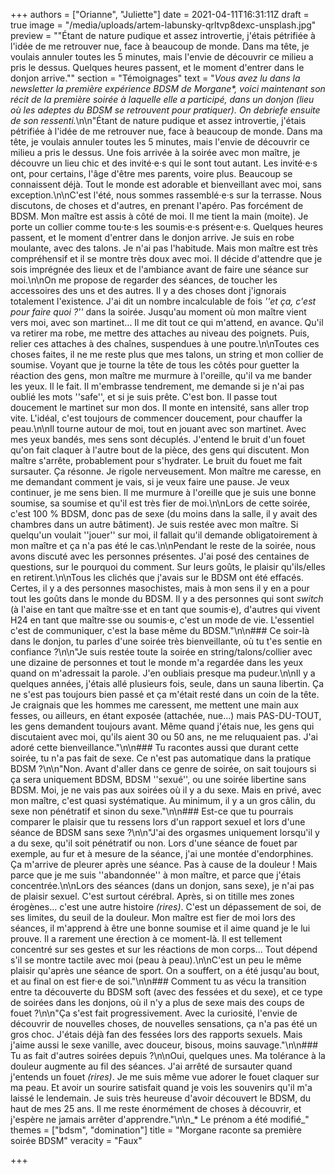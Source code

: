 +++
authors = ["Orianne", "Juliette"]
date = 2021-04-11T16:31:11Z
draft = true
image = "/media/uploads/artem-labunsky-qrltvp8dexc-unsplash.jpg"
preview = "\"Étant de nature pudique et assez introvertie, j'étais pétrifiée à l'idée de me retrouver nue, face à beaucoup de monde. Dans ma tête, je voulais annuler toutes les 5 minutes, mais l'envie de découvrir ce milieu a pris le dessus. Quelques heures passent, et le moment d'entrer dans le donjon arrive.\""
section = "Témoignages"
text = "_Vous avez lu dans la newsletter la première expérience BDSM de Morgane*, voici maintenant son récit de la première soirée à laquelle elle a participé, dans un donjon (lieu où les adeptes du BDSM se retrouvent pour pratiquer). On debriefe ensuite de son ressenti._\n\n\"Étant de nature pudique et assez introvertie, j'étais pétrifiée à l'idée de me retrouver nue, face à beaucoup de monde. Dans ma tête, je voulais annuler toutes les 5 minutes, mais l'envie de découvrir ce milieu a pris le dessus. Une fois arrivée à la soirée avec mon maître, je découvre un lieu chic et des invité·e·s qui le sont tout autant. Les invité·e·s ont, pour certains, l'âge d'être mes parents, voire plus. Beaucoup se connaissent déjà. Tout le monde est adorable et bienveillant avec moi, sans exception.\n\nC'est l'été, nous sommes rassemblé·e·s sur la terrasse. Nous discutons, de choses et d'autres, en prenant l'apéro. Pas forcément de BDSM. Mon maître est assis à côté de moi. Il me tient la main (moite). Je porte un collier comme tou·te·s les soumis·e·s présent·e·s. Quelques heures passent, et le moment d'entrer dans le donjon arrive. Je suis en robe moulante, avec des talons. Je n'ai pas l'habitude. Mais mon maître est très compréhensif et il se montre très doux avec moi. Il décide d'attendre que je sois imprégnée des lieux et de l'ambiance avant de faire une séance sur moi.\n\nOn me propose de regarder des séances, de toucher les accessoires des uns et des autres. Il y a des choses dont j'ignorais totalement l'existence. J'ai dit un nombre incalculable de fois _''et ça, c'est pour faire quoi ?''_ dans la soirée. Jusqu'au moment où mon maître vient vers moi, avec son martinet... Il me dit tout ce qui m'attend, en avance. Qu'il va retirer ma robe, me mettre des attaches au niveau des poignets. Puis, relier ces attaches à des chaînes, suspendues à une poutre.\n\nToutes ces choses faites, il ne me reste plus que mes talons, un string et mon collier de soumise. Voyant que je tourne la tête de tous les côtés pour guetter la réaction des gens, mon maître me murmure à l'oreille, qu'il va me bander les yeux. Il le fait. Il m'embrasse tendrement, me demande si je n'ai pas oublié les mots ''safe'', et si je suis prête. C'est bon. Il passe tout doucement le martinet sur mon dos. Il monte en intensité, sans aller trop vite. L'idéal, c'est toujours de commencer doucement, pour chauffer la peau.\n\nIl tourne autour de moi, tout en jouant avec son martinet. Avec mes yeux bandés, mes sens sont décuplés. J'entend le bruit d'un fouet qu'on fait claquer à l'autre bout de la pièce, des gens qui discutent. Mon maître s'arrête, probablement pour s'hydrater. Le bruit du fouet me fait sursauter. Ça résonne. Je rigole nerveusement. Mon maître me caresse, en me demandant comment je vais, si je veux faire une pause. Je veux continuer, je me sens bien. Il me murmure à l'oreille que je suis une bonne soumise, sa soumise et qu'il est très fier de moi.\n\nLors de cette soirée, c'est 100 % BDSM, donc pas de sexe (du moins dans la salle, il y avait des chambres dans un autre bâtiment). Je suis restée avec mon maître. Si quelqu'un voulait ''jouer'' sur moi, il fallait qu'il demande obligatoirement à mon maître et ça n'a pas été le cas.\n\nPendant le reste de la soirée, nous avons discuté avec les personnes présentes. J'ai posé des centaines de questions, sur le pourquoi du comment. Sur leurs goûts, le plaisir qu'ils/elles en retirent.\n\nTous les clichés que j'avais sur le BDSM ont été effacés. Certes, il y a des personnes masochistes, mais à mon sens il y en a pour tout les goûts dans le monde du BDSM. Il y a des personnes qui sont _switch_ (à l'aise en tant que maître·sse et en tant que soumis·e), d'autres qui vivent H24 en tant que maître·sse ou soumis·e, c'est un mode de vie. L'essentiel c'est de communiquer, c'est la base même du BDSM.\"\n\n### Ce soir-là dans le donjon, tu parles d'une soirée très bienveillante, où tu t'es sentie en confiance ?\n\n\"Je suis restée toute la soirée en string/talons/collier avec une dizaine de personnes et tout le monde m'a regardée dans les yeux quand on m'adressait la parole. J'en oubliais presque ma pudeur.\n\nIl y a quelques années, j'étais allé plusieurs fois, seule, dans un sauna libertin. Ça ne s'est pas toujours bien passé et ça m'était resté dans un coin de la tête. Je craignais que les hommes me caressent, me mettent une main aux fesses, ou ailleurs, en étant exposée (attachée, nue...) mais PAS-DU-TOUT, les gens demandent toujours avant. Même quand j'étais nue, les gens qui discutaient avec moi, qu'ils aient 30 ou 50 ans, ne me reluquaient pas. J'ai adoré cette bienveillance.\"\n\n### Tu racontes aussi que durant cette soirée, tu n'a pas fait de sexe. Ce n'est pas automatique dans la pratique BDSM ?\n\n\"Non. Avant d'aller dans ce genre de soirée, on sait toujours si ça sera uniquement BDSM, BDSM ''sexué'', ou une soirée libertine sans BDSM. Moi, je ne vais pas aux soirées où il y a du sexe. Mais en privé, avec mon maître, c'est quasi systématique. Au minimum, il y a un gros câlin, du sexe non pénétratif et sinon du sexe.\"\n\n### Est-ce que tu pourrais comparer le plaisir que tu ressens lors d'un rapport sexuel et lors d'une séance de BDSM sans sexe ?\n\n\"J'ai des orgasmes uniquement lorsqu'il y a du sexe, qu'il soit pénétratif ou non. Lors d'une séance de fouet par exemple, au fur et à mesure de la séance, j'ai une montée d'endorphines. Ça m'arrive de pleurer après une séance. Pas à cause de la douleur ! Mais parce que je me suis ''abandonnée'' à mon maître, et parce que j'étais concentrée.\n\nLors des séances (dans un donjon, sans sexe), je n'ai pas de plaisir sexuel. C'est surtout cérébral. Après, si on titille mes zones érogènes... c'est une autre histoire _(rires)_. C'est un dépassement de soi, de ses limites, du seuil de la douleur. Mon maître est fier de moi lors des séances, il m'apprend à être une bonne soumise et il aime quand je le lui prouve. Il a rarement une érection à ce moment-là. Il est tellement concentré sur ses gestes et sur les réactions de mon corps... Tout dépend s'il se montre tactile avec moi (peau à peau).\n\nC'est un peu le même plaisir qu'après une séance de sport. On a souffert, on a été jusqu'au bout, et au final on est fier·e de soi.\"\n\n### Comment tu as vécu la transition entre ta découverte du BDSM soft (avec des fessées et du sexe), et ce type de soirées dans les donjons, où il n'y a plus de sexe mais des coups de fouet ?\n\n\"Ça s'est fait progressivement. Avec la curiosité, l'envie de découvrir de nouvelles choses, de nouvelles sensations, ça n'a pas été un gros choc. J'étais déjà fan des fessées lors des rapports sexuels. Mais j'aime aussi le sexe vanille, avec douceur, bisous, moins sauvage.\"\n\n### Tu as fait d'autres soirées depuis ?\n\nOui, quelques unes. Ma tolérance à la douleur augmente au fil des séances. J'ai arrêté de sursauter quand j'entends un fouet _(rires)_. Je me suis même vue adorer le fouet claquer sur ma peau. Et avoir un sourire satisfait quand je vois les souvenirs qu'il m'a laissé le lendemain. Je suis très heureuse d'avoir découvert le BDSM, du haut de mes 25 ans. Il me reste énormément de choses à découvrir, et j'espère ne jamais arrêter d'apprendre.\"\n\n_* Le prénom a été modifié_"
themes = ["bdsm", "domination"]
title = "Morgane raconte sa première soirée BDSM"
veracity = "Faux"

+++
